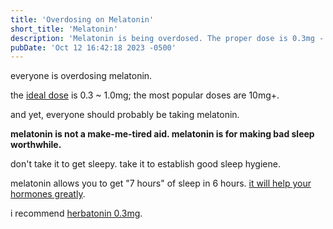 ```yaml
---
title: 'Overdosing on Melatonin'
short_title: 'Melatonin'
description: 'Melatonin is being overdosed. The proper dose is 0.3mg - 1.5mg'
pubDate: 'Oct 12 16:42:18 2023 -0500'
---
```

everyone is overdosing melatonin.

the [ideal dose](https://gwern.net/melatonin#tempus-fugit) is 0.3 ~ 1.0mg; the most popular doses are 10mg+.

and yet, everyone should probably be taking melatonin.

**melatonin is not a make-me-tired aid. melatonin is for making bad sleep worthwhile.**

don't take it to get sleepy. take it to establish good sleep hygiene.

melatonin allows you to get "7 hours" of sleep in 6 hours. [it will help your hormones greatly](https://www.ncbi.nlm.nih.gov/pmc/articles/PMC4377487/).

i recommend [herbatonin 0.3mg](https://www.amazon.com/Herbatonin-0-3mg-Phyto-Melatonin-Melatonin-Circadian/dp/B006H9T94Q).